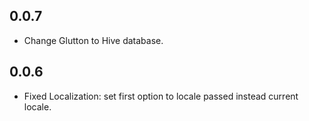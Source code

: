 ## 0.0.7
- Change Glutton to Hive database.
## 0.0.6

* Fixed Localization: set first option to locale passed instead current locale.
